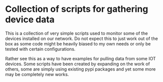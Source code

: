 
# Collection of scripts for gathering device data

This is a collection of very simple scripts used to monitor some
of the devices installed on our network. Do not expect this to just
work out of the box as some code might be heavily biased to my own
needs or only be tested with certain configurations.

Rather see this as a way to have examples for pulling data from
some IOT devices. Some scripts have been created by expanding on the
work of others, some are simply using existing pypi packages and yet
some more may be completely new works.
